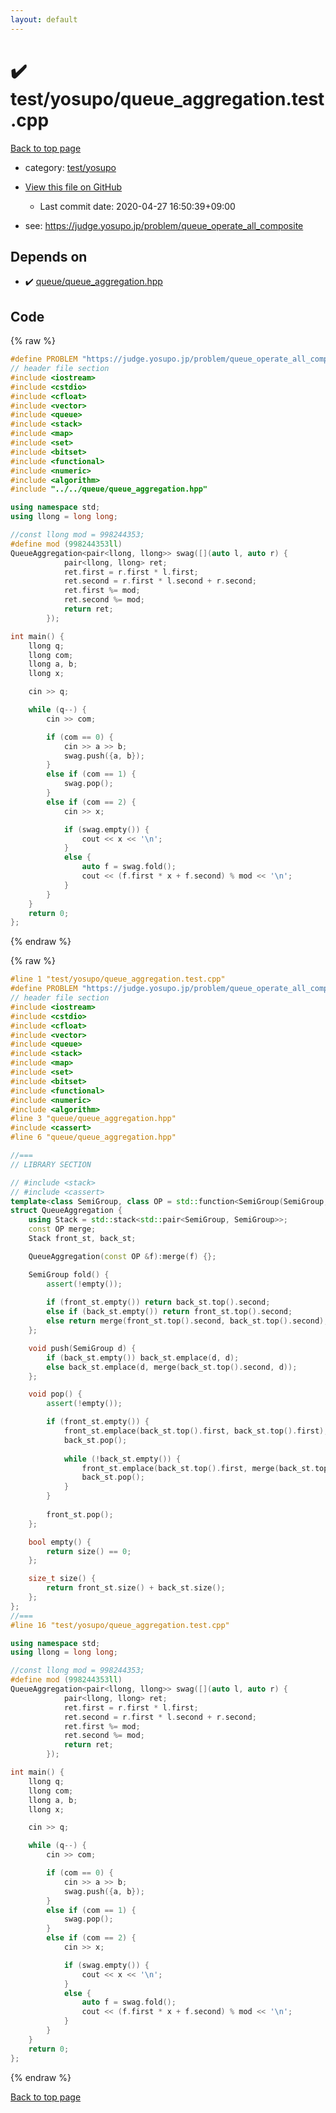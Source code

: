 ```yaml
---
layout: default
---
```


<!-- mathjax config similar to math.stackexchange -->
<script type="text/javascript" async
  src="https://cdnjs.cloudflare.com/ajax/libs/mathjax/2.7.5/MathJax.js?config=TeX-MML-AM_CHTML">
</script>
<script type="text/x-mathjax-config">
  MathJax.Hub.Config({
    TeX: { equationNumbers: { autoNumber: "AMS" }},
    tex2jax: {
      inlineMath: [ ['$','$'] ],
      processEscapes: true
    },
    "HTML-CSS": { matchFontHeight: false },
    displayAlign: "left",
    displayIndent: "2em"
  });
</script>

<script type="text/javascript" src="https://cdnjs.cloudflare.com/ajax/libs/jquery/3.4.1/jquery.min.js"></script>
<script src="https://cdn.jsdelivr.net/npm/jquery-balloon-js@1.1.2/jquery.balloon.min.js" integrity="sha256-ZEYs9VrgAeNuPvs15E39OsyOJaIkXEEt10fzxJ20+2I=" crossorigin="anonymous"></script>
<script type="text/javascript" src="../../../assets/js/copy-button.js"></script>
<link rel="stylesheet" href="../../../assets/css/copy-button.css" />


# :heavy_check_mark: test/yosupo/queue_aggregation.test.cpp

<a href="../../../index.html">Back to top page</a>

* category: <a href="../../../index.html#0b58406058f6619a0f31a172defc0230">test/yosupo</a>
* <a href="{{ site.github.repository_url }}/blob/master/test/yosupo/queue_aggregation.test.cpp">View this file on GitHub</a>
    - Last commit date: 2020-04-27 16:50:39+09:00


* see: <a href="https://judge.yosupo.jp/problem/queue_operate_all_composite">https://judge.yosupo.jp/problem/queue_operate_all_composite</a>


## Depends on

* :heavy_check_mark: <a href="../../../library/queue/queue_aggregation.hpp.html">queue/queue_aggregation.hpp</a>


## Code

<a id="unbundled"></a>
{% raw %}
```cpp
#define PROBLEM "https://judge.yosupo.jp/problem/queue_operate_all_composite"
// header file section
#include <iostream>
#include <cstdio>
#include <cfloat>
#include <vector>
#include <queue>
#include <stack>
#include <map>
#include <set>
#include <bitset>
#include <functional>
#include <numeric>
#include <algorithm>
#include "../../queue/queue_aggregation.hpp"

using namespace std;
using llong = long long;

//const llong mod = 998244353;
#define mod (998244353ll)
QueueAggregation<pair<llong, llong>> swag([](auto l, auto r) {
            pair<llong, llong> ret;
            ret.first = r.first * l.first;
            ret.second = r.first * l.second + r.second;
            ret.first %= mod;
            ret.second %= mod;
            return ret;
        });

int main() {
    llong q;
    llong com;
    llong a, b;
    llong x;

    cin >> q;

    while (q--) {
        cin >> com;

        if (com == 0) {
            cin >> a >> b;
            swag.push({a, b});
        }
        else if (com == 1) {
            swag.pop();
        }
        else if (com == 2) {
            cin >> x;

            if (swag.empty()) {
                cout << x << '\n';
            }
            else {
                auto f = swag.fold();
                cout << (f.first * x + f.second) % mod << '\n';
            }
        }
    }
    return 0;
};


```
{% endraw %}

<a id="bundled"></a>
{% raw %}
```cpp
#line 1 "test/yosupo/queue_aggregation.test.cpp"
#define PROBLEM "https://judge.yosupo.jp/problem/queue_operate_all_composite"
// header file section
#include <iostream>
#include <cstdio>
#include <cfloat>
#include <vector>
#include <queue>
#include <stack>
#include <map>
#include <set>
#include <bitset>
#include <functional>
#include <numeric>
#include <algorithm>
#line 3 "queue/queue_aggregation.hpp"
#include <cassert>
#line 6 "queue/queue_aggregation.hpp"

//===
// LIBRARY SECTION

// #include <stack>
// #include <cassert>
template<class SemiGroup, class OP = std::function<SemiGroup(SemiGroup, SemiGroup)> >
struct QueueAggregation {
    using Stack = std::stack<std::pair<SemiGroup, SemiGroup>>;
    const OP merge;
    Stack front_st, back_st;

    QueueAggregation(const OP &f):merge(f) {};

    SemiGroup fold() {
        assert(!empty());
        
        if (front_st.empty()) return back_st.top().second;
        else if (back_st.empty()) return front_st.top().second;
        else return merge(front_st.top().second, back_st.top().second);
    };

    void push(SemiGroup d) {
        if (back_st.empty()) back_st.emplace(d, d);
        else back_st.emplace(d, merge(back_st.top().second, d));
    };

    void pop() {
        assert(!empty());

        if (front_st.empty()) {
            front_st.emplace(back_st.top().first, back_st.top().first);
            back_st.pop();
            
            while (!back_st.empty()) {
                front_st.emplace(back_st.top().first, merge(back_st.top().first, front_st.top().second));
                back_st.pop();
            }
        }
        
        front_st.pop();
    };

    bool empty() {
        return size() == 0;
    };

    size_t size() {
        return front_st.size() + back_st.size();
    };
};
//===
#line 16 "test/yosupo/queue_aggregation.test.cpp"

using namespace std;
using llong = long long;

//const llong mod = 998244353;
#define mod (998244353ll)
QueueAggregation<pair<llong, llong>> swag([](auto l, auto r) {
            pair<llong, llong> ret;
            ret.first = r.first * l.first;
            ret.second = r.first * l.second + r.second;
            ret.first %= mod;
            ret.second %= mod;
            return ret;
        });

int main() {
    llong q;
    llong com;
    llong a, b;
    llong x;

    cin >> q;

    while (q--) {
        cin >> com;

        if (com == 0) {
            cin >> a >> b;
            swag.push({a, b});
        }
        else if (com == 1) {
            swag.pop();
        }
        else if (com == 2) {
            cin >> x;

            if (swag.empty()) {
                cout << x << '\n';
            }
            else {
                auto f = swag.fold();
                cout << (f.first * x + f.second) % mod << '\n';
            }
        }
    }
    return 0;
};


```
{% endraw %}

<a href="../../../index.html">Back to top page</a>

